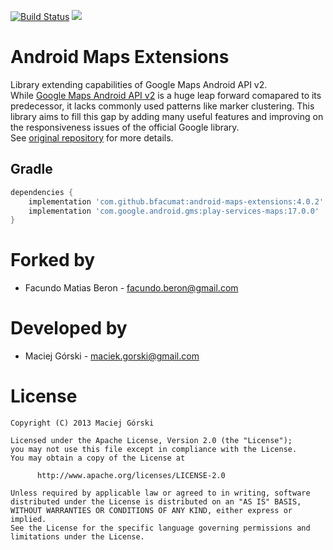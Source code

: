 [![Build Status](https://travis-ci.org/bfacumat/android-maps-extensions.svg?branch=develop)](https://travis-ci.org/mg6maciej/android-maps-extensions)
[![](https://jitpack.io/v/bfacumat/android-maps-extensions.svg)](https://jitpack.io/#bfacumat/android-maps-extensions)

Android Maps Extensions
=======================

Library extending capabilities of Google Maps Android API v2.  
While [Google Maps Android API v2](https://developers.google.com/maps/documentation/android-api/)
is a huge leap forward comapared to its predecessor,
it lacks commonly used patterns like marker clustering.
This library aims to fill this gap by adding many useful features
and improving on the responsiveness issues of the official Google library.  
See [original repository](https://github.com/mg6maciej/android-maps-extensions) for more details.


Gradle
------
```Groovy
dependencies {
    implementation 'com.github.bfacumat:android-maps-extensions:4.0.2'
    implementation 'com.google.android.gms:play-services-maps:17.0.0'
}
```

Forked by
============

* Facundo Matias Beron - <facundo.beron@gmail.com>


Developed by
============

* Maciej Górski - <maciek.gorski@gmail.com>


License
=======

    Copyright (C) 2013 Maciej Górski

    Licensed under the Apache License, Version 2.0 (the "License");
    you may not use this file except in compliance with the License.
    You may obtain a copy of the License at

          http://www.apache.org/licenses/LICENSE-2.0

    Unless required by applicable law or agreed to in writing, software
    distributed under the License is distributed on an "AS IS" BASIS,
    WITHOUT WARRANTIES OR CONDITIONS OF ANY KIND, either express or implied.
    See the License for the specific language governing permissions and
    limitations under the License.
